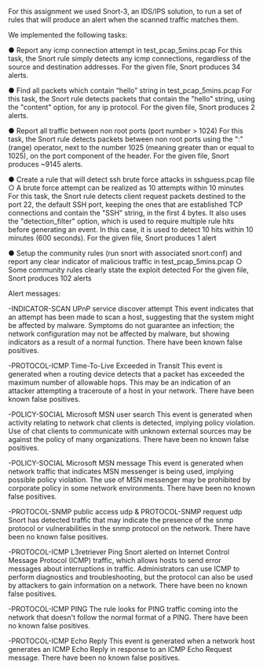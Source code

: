 For this assignment we used Snort-3, an IDS/IPS solution, to run a set of rules that will produce 
an alert when the scanned traffic matches them.

We implemented the following tasks: 

● Report any icmp connection attempt in test_pcap_5mins.pcap
For this task, the Snort rule simply detects any icmp connections, regardless of the source and
destination addresses.
For the given file, Snort produces 34 alerts.

● Find all packets which contain “hello” string in test_pcap_5mins.pcap
For this task, the Snort rule detects packets that contain the "hello" string, using the "content"
option, for any ip protocol.
For the given file, Snort produces 2 alerts.

● Report all traffic between non root ports (port number > 1024)
For this task, the Snort rule detects packets between non root ports using the ":" (range) operator, next
to the number 1025 (meaning greater than or equal to 1025), on the port component of the header.
For the given file, Snort produces ~9145 alerts.

● Create a rule that will detect ssh brute force attacks in sshguess.pcap file
  ○ A brute force attempt can be realized as 10 attempts within 10 minutes
For this task, the Snort rule detects client request packets destined to the port 22, the default SSH port, 
keeping the ones that are established TCP connections and contain the "SSH" string, in the first 4 bytes. It
also uses the "detection_filter" option, which is used to require multiple rule hits before generating 
an event. In this case, it is used to detect 10 hits within 10 minutes (600 seconds).
For the given file, Snort produces 1 alert

● Setup the community rules (run snort with associated snort.conf) and report any clear
indicator of malicious traffic in test_pcap_5mins.pcap
  ○ Some community rules clearly state the exploit detected
For the given file, Snort produces 102 alerts

Alert messages:

-INDICATOR-SCAN UPnP service discover attempt
This event indicates that an attempt has been made to scan a host, suggesting that the system might be 
affected by malware. Symptoms do not guarantee an infection; the network configuration may not be affected 
by malware, but showing indicators as a result of a normal function. There have been known false positives.

-PROTOCOL-ICMP Time-To-Live Exceeded in Transit
This event is generated when a routing device detects that a packet has exceeded the maximum number of 
allowable hops. This may be an indication of an attacker attempting a traceroute of a host in your network. 
There have been known false positives.

-POLICY-SOCIAL Microsoft MSN user search 
This event is generated when activity relating to network chat clients is detected, implying policy violation. 
Use of chat clients to communicate with unknown external sources may be against the policy of many organizations.
There have been no known false positives.

-POLICY-SOCIAL Microsoft MSN message
This event is generated when network traffic that indicates MSN messenger is being used, implying possible 
policy violation. The use of MSN messenger may be prohibited by corporate policy in some network environments. 
There have been no known false positives.

-PROTOCOL-SNMP public access udp & PROTOCOL-SNMP request udp
Snort has detected traffic that may indicate the presence of the snmp protocol or vulnerabilities in the snmp 
protocol on the network. There have been no known false positives.

-PROTOCOL-ICMP L3retriever Ping 
Snort alerted on Internet Control Message Protocol (ICMP) traffic, which allows hosts to send error messages 
about interruptions in traffic. Administrators can use ICMP to perform diagnostics and troubleshooting, but 
the protocol can also be used by attackers to gain information on a network. There have been no known false 
positives.

-PROTOCOL-ICMP PING
The rule looks for PING traffic coming into the network that doesn't follow the normal format of a PING. 
There have been no known false positives.


-PROTOCOL-ICMP Echo Reply
This event is generated when a network host generates an ICMP Echo Reply in response to an ICMP Echo Request 
message. There have been no known false positives.
